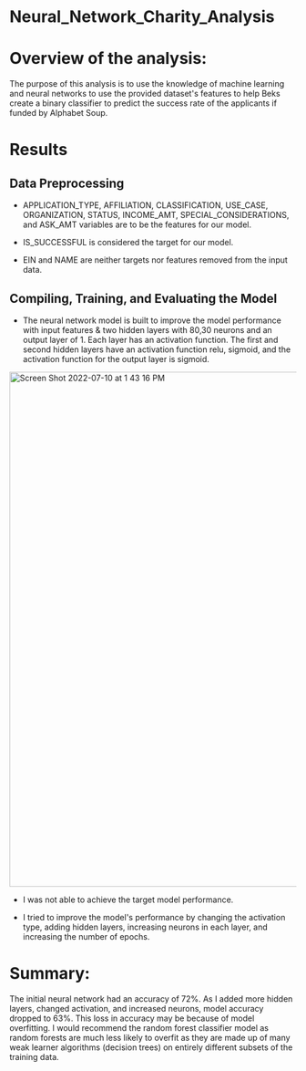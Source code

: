 # Neural_Network_Charity_Analysis

# Overview of the analysis:

The purpose of this analysis is to use the knowledge of machine learning and neural networks to use the provided dataset's features to help Beks create a binary classifier to predict the success rate of the applicants if funded by Alphabet Soup.

# Results

## Data Preprocessing

* APPLICATION_TYPE, AFFILIATION, CLASSIFICATION, USE_CASE, ORGANIZATION, STATUS, INCOME_AMT, SPECIAL_CONSIDERATIONS, and ASK_AMT variables are to be the features for our model.

* IS_SUCCESSFUL is considered the target for our model.

* EIN and NAME are neither targets nor features removed from the input data.

## Compiling, Training, and Evaluating the Model

* The neural network model is built to improve the model performance with input features & two hidden layers with  80,30 neurons and an output layer of 1. Each layer has an activation function. The first and second hidden layers have an activation function relu, sigmoid, and the activation function for the output layer is sigmoid.

<img width="903" alt="Screen Shot 2022-07-10 at 1 43 16 PM" src="https://user-images.githubusercontent.com/100738688/178156382-0c16fc8f-d106-4d76-b00c-6cbffee273d4.png">


 * I was not able to achieve the target model performance.
 
 * I tried to improve the model's performance by changing the activation type, adding hidden layers,  increasing neurons in each layer, and increasing the number of epochs.

# Summary:

The initial neural network had an accuracy of 72%. As I added more hidden layers, changed activation, and increased neurons, model accuracy dropped to 63%. This loss in accuracy may be because of model overfitting.
I would recommend the random forest classifier model as random forests are much less likely to overfit as they are made up of many weak learner algorithms (decision trees) on entirely different subsets of the training data.



